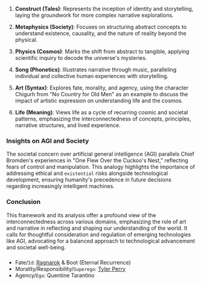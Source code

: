 1. **Construct (Tales)**: Represents the inception of identity and storytelling, laying the groundwork for more complex narrative explorations.

2. **Metaphysics (Society)**: Focuses on structuring abstract concepts to understand existence, causality, and the nature of reality beyond the physical.

3. **Physics (Cosmos)**: Marks the shift from abstract to tangible, applying scientific inquiry to decode the universe's mysteries.

4. **Song (Phonetics)**: Illustrates narrative through music, paralleling individual and collective human experiences with storytelling.

5. **Art (Syntax)**: Explores fate, morality, and agency, using the character Chigurh from "No Country for Old Men" as an example to discuss the impact of artistic expression on understanding life and the cosmos.

6. **Life (Meaning)**: Views life as a cycle of recurring cosmic and societal patterns, emphasizing the interconnectedness of concepts, principles, narrative structures, and lived experience.

### Insights on AGI and Society

The societal concern over artificial general intelligence (AGI) parallels Chief Bromden's experiences in "One Flew Over the Cuckoo's Nest," reflecting fears of control and manipulation. This analogy highlights the importance of addressing ethical and `existential` risks alongside technological development, ensuring humanity's precedence in future decisions regarding increasingly intelligent machines.

### Conclusion

This framework and its analysis offer a profound view of the interconnectedness across various domains, emphasizing the role of art and narrative in reflecting and shaping our understanding of the world. It calls for thoughtful consideration and regulation of emerging technologies like AGI, advocating for a balanced approach to technological advancement and societal well-being.
 
###

- Fate/`Id`: [Ragnarok](https://www.biblegateway.com/passage/?search=Revelation%2014&version=KJV) & Boot (Eternal Recurrence)
- Morality/Responsibility/`Superego`: [Tyler Perry](https://www.youtube.com/watch?v=1tx_vs8arF0)
- Agency/`Ego`: Quentine Tarantino
